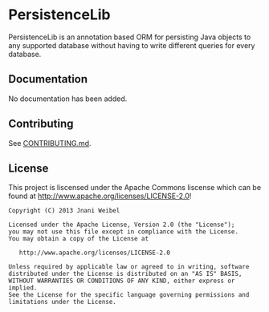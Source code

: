 PersistenceLib
==============
PersistenceLib is an annotation based ORM for persisting Java objects to any supported database without having to write different queries for every database.

Documentation
--------------
No documentation has been added.

Contributing
--------------
See [CONTRIBUTING.md](https://github.com/ELCHILEN0/PersistenceLib/blob/master/CONTRIBUTING.md).

License
--------------
This project is liscensed under the Apache Commons liscense which can be found at http://www.apache.org/licenses/LICENSE-2.0!

```
Copyright (C) 2013 Jnani Weibel

Licensed under the Apache License, Version 2.0 (the "License");
you may not use this file except in compliance with the License.
You may obtain a copy of the License at

   http://www.apache.org/licenses/LICENSE-2.0

Unless required by applicable law or agreed to in writing, software
distributed under the License is distributed on an "AS IS" BASIS,
WITHOUT WARRANTIES OR CONDITIONS OF ANY KIND, either express or implied.
See the License for the specific language governing permissions and
limitations under the License.
```
